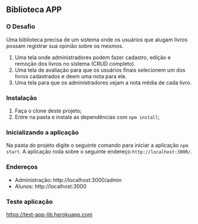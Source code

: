 ## Biblioteca APP

### O Desafio

Uma biblioteca precisa de um sistema onde os usuários que alugam livros possam registrar sua opinião sobre os mesmos.

1. Uma tela onde administradores podem fazer cadastro, edição e remoção dos livros no sistema (CRUD completo).
2. Uma tela de avaliação para que os usuários finais selecionem um dos livros cadastrados e deem uma nota para ele.
3. Uma tela para que os administradores vejam a nota média de cada livro.

### Instalação

1. Faça o clone deste projeto;
2. Entre na pasta e instale as dependências com `npm install`;

### Inicializando a aplicação

Na pasta do projeto digite o seguinte comando para iniciar a aplicação `npm start`. 
A aplicação roda sobre o seguinte endereço `http://localhost:3000/`.

### Endereços

- Administração: http://localhost:3000/admin
- Alunos: http://localhost:3000

### Teste aplicação
https://test-app-lib.herokuapp.com